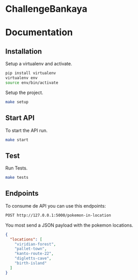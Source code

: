 # ChallengeBankaya

# Documentation

## Installation

Setup a virtualenv and activate.

```sh
pip install virtualenv
virtualenv env
source env/bin/activate
```

Setup the project.

```sh
make setup
```

## Start API

To start the API run.

```sh
make start
```

## Test

Run Tests.

```sh
make tests
```

## Endpoints

To consume de API you can use this endpoints:

```sh
POST http://127.0.0.1:5000/pokemon-in-location
```

You most send a JSON payload with the pokemon locations.

```json
{
  "locations": [
    "viridian-forest",
    "pallet-town",
    "kanto-route-22",
    "digletts-cave",
    "birth-island"
  ]
}
```
